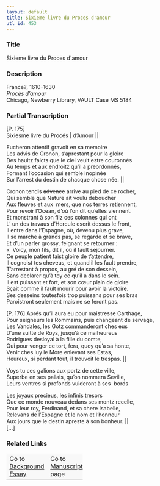 ```yaml
---  
layout: default  
title: Sixieme livre du Proces d'amour  
utl_id: 453
---
```


### Title

Sixieme livre du Proces d'amour

### Description

<p>France?, 1610-1630<br /><em>Procès d’amour </em><br />
Chicago, Newberry Library, VAULT Case MS 5184</p>



### Partial Transcription

<p>[P. 175]<br />
Sixiesme livre du Procés | d’Amour ||</p>
<p>Eucheron attentif gravoit en sa memoire<br />
Les advis de Cronon, s’aprestant pour la gloire<br />
Des haultz faicts que le ciel veult estre couronnés<br />
Au temps et aux endroitz qu’il a preordonnés,<br />
Formant l’occasion qui semble inopinée<br />
Sur l’arrest du destin de chacque chose née. ||</p>
<p>Cronon tendis <s>advence</s> arrive au pied de ce rocher,<br />
Qui semble que Nature ait voulu deboucher<br />
Aux fleuves et aux  mers, que nos terres retiennent,<br />
Pour revoir l’Ocean, d’où l’on dit qu’elles viennent.<br />
Et monstrant à son filz ces colonnes qui ont<br />
L’ un des travaus d’Hercule escrit dessus le front,<br />
Il entre dans l’Espagne, où, devenu plus grave,<br />
Il se marche à grands pas, se regarde et se brave,<br />
Et d’un parler grossy, feignant se retourner :<br />
«  Voicy, mon fils, dit il, où il fault sejourner.<br />
Ce peuple patient faist gloire de t’attendre,<br />
Il cognoist tes cheveus, et quand il les fault prendre,<br />
T’arrestant à propos, au gré de son dessein,<br />
Sans declarer qu’à toy ce qu’il a dans le sein.<br />
Il est puissant et fort, et son cœur plain de gloire<br />
Sçait comme il fault mourir pour avoir la victoire.<br />
Ses desseins toutesfois trop puissans pour ses bras<br />
Paroistront seulement mais ne se feront pas.</p>
<p>[P. 176] Aprés qu’il aura eu pour maistresse Carthage,<br />
Pour seigneurs les Rommains, puis changeant de servage,<br />
Les Vandales, les Gotz co<u>m</u>manderont ches eus<br />
D’une suitte de Roys, jusqu’à ce malheureus<br />
Rodrigues desloyal à la fille du comte,<br />
Qui pour venger ce tort, fera, quoy qu’a sa honte,<br />
Venir ches luy le More enlevant ses Estas,<br />
Heureux, si perdant tout, il trouvoit le trespas. ||</p>
<p>Voys tu ces galions aux portz de cette ville,<br />
Superbe en ses pallais, qu’on nommera Seville,<br />
Leurs ventres si profonds vuideront à ses  bords</p>
<p>Les joyaux precieus, les infinis tresors<br />
Que ce monde nouveau dedans ses montz recelle,<br />
Pour leur roy, Ferdinand, et sa chere Isabelle,<br />
Relevans de l’Espagne et le nom et l’honneur<br />
Aux jours que le destin apreste à son bonheur. ||<br />
[…]</p>



### Related Links

<table border="0.5" cellpadding="1" cellspacing="1" style="width: 200px; background-color:#F8F8F8;">
    <tbody style="border-color:#ccc">
        <tr style="border-color:#ccc">
            <td>Go to <a href="https://french.newberry.t-pen.org/essay/453" target="_blank">Background Essay</a></td>
            <td>Go to <a href="https://french.newberry.t-pen.org/www/record.html?id=453" target="_blank">Manuscript</a> page</td>
        </tr>
    </tbody>
</table>
